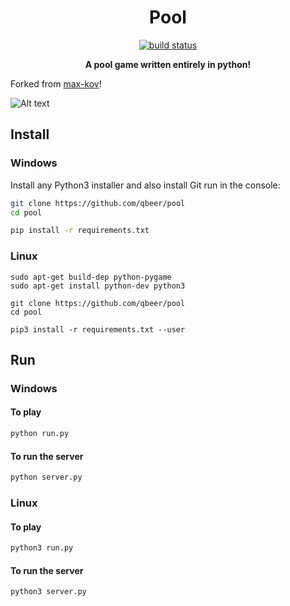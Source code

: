 <h1 align="center"> Pool </h1>
<p align="center">
    <a href="https://travis-ci.org/max-kov/pool">
        <img src="https://travis-ci.org/max-kov/pool.svg?branch=master"
             alt="build status">
             </a> 
</p>

<p align="center"><b> A pool game written entirely in python! </b></p>

Forked from [max-kov](https://github.com/max-kov/pool)!


![Alt text](/../screenshots/poolgif.gif?raw=true "Game gif")


## Install

### Windows

Install any Python3 installer and also install Git run in the console:

```bash
git clone https://github.com/qbeer/pool
cd pool

pip install -r requirements.txt
```

### Linux

```
sudo apt-get build-dep python-pygame
sudo apt-get install python-dev python3

git clone https://github.com/qbeer/pool
cd pool

pip3 install -r requirements.txt --user
```

## Run

### Windows

#### To play

```bash
python run.py
```

#### To run the server

```bash
python server.py
```

### Linux

#### To play

```bash
python3 run.py
```

#### To run the server

```bash
python3 server.py
```